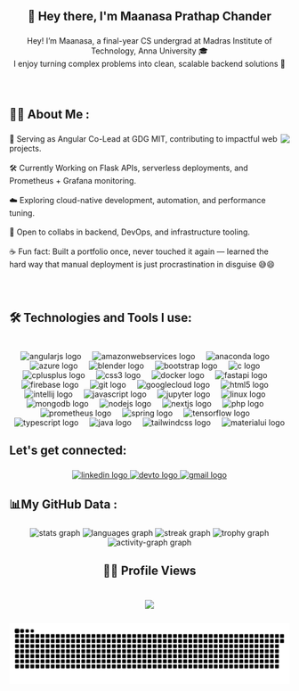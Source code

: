 <h2 align="center">👋 Hey there, I'm Maanasa Prathap Chander</h2>

###

<p align="center">Hey! I’m Maanasa, a final-year CS undergrad at Madras Institute of Technology, Anna University 🎓<br>I enjoy turning complex problems into clean, scalable backend solutions 🚀</p>

###

<br clear="both">

<h2 align="left">👩‍💻 About Me :</h2>

###

<img align="right" height="286" src="https://user-images.githubusercontent.com/59734313/157189039-c09b3e38-9f42-42c0-ab54-14f1574190a7.gif"  />

###

<p align="left">🌟 Serving as Angular Co-Lead at GDG MIT, contributing to impactful web projects.<br><br>🛠️ Currently Working on Flask APIs, serverless deployments, and Prometheus + Grafana monitoring.<br><br>☁️ Exploring cloud-native development, automation, and performance tuning.<br><br>🤝 Open to collabs in backend, DevOps, and infrastructure tooling.<br><br>☕ Fun fact: Built a portfolio once, never touched it again — learned the hard way that manual deployment is just procrastination in disguise 😅😄</p>

###

<br clear="both">

<h2 align="left">🛠️ Technologies and Tools I use:</h2>

###

<br clear="both">

<div align="center">
  <img src="https://cdn.jsdelivr.net/gh/devicons/devicon/icons/angularjs/angularjs-original.svg" height="60" alt="angularjs logo"  />
  <img width="12" />
  <img src="https://cdn.jsdelivr.net/gh/devicons/devicon/icons/amazonwebservices/amazonwebservices-line-wordmark.svg" height="60" alt="amazonwebservices logo"  />
  <img width="12" />
  <img src="https://cdn.jsdelivr.net/gh/devicons/devicon/icons/anaconda/anaconda-original.svg" height="60" alt="anaconda logo"  />
  <img width="12" />
  <img src="https://cdn.jsdelivr.net/gh/devicons/devicon/icons/azure/azure-original.svg" height="60" alt="azure logo"  />
  <img width="12" />
  <img src="https://cdn.jsdelivr.net/gh/devicons/devicon/icons/blender/blender-original.svg" height="60" alt="blender logo"  />
  <img width="12" />
  <img src="https://cdn.jsdelivr.net/gh/devicons/devicon/icons/bootstrap/bootstrap-original.svg" height="60" alt="bootstrap logo"  />
  <img width="12" />
  <img src="https://cdn.jsdelivr.net/gh/devicons/devicon/icons/c/c-original.svg" height="60" alt="c logo"  />
  <img width="12" />
  <img src="https://cdn.jsdelivr.net/gh/devicons/devicon/icons/cplusplus/cplusplus-original.svg" height="60" alt="cplusplus logo"  />
  <img width="12" />
  <img src="https://cdn.jsdelivr.net/gh/devicons/devicon/icons/css3/css3-original.svg" height="60" alt="css3 logo"  />
  <img width="12" />
  <img src="https://cdn.jsdelivr.net/gh/devicons/devicon/icons/docker/docker-original.svg" height="60" alt="docker logo"  />
  <img width="12" />
  <img src="https://cdn.jsdelivr.net/gh/devicons/devicon/icons/fastapi/fastapi-original.svg" height="60" alt="fastapi logo"  />
  <img width="12" />
  <img src="https://cdn.jsdelivr.net/gh/devicons/devicon/icons/firebase/firebase-plain.svg" height="60" alt="firebase logo"  />
  <img width="12" />
  <img src="https://cdn.jsdelivr.net/gh/devicons/devicon/icons/git/git-original.svg" height="60" alt="git logo"  />
  <img width="12" />
  <img src="https://cdn.jsdelivr.net/gh/devicons/devicon/icons/googlecloud/googlecloud-original.svg" height="60" alt="googlecloud logo"  />
  <img width="12" />
  <img src="https://cdn.jsdelivr.net/gh/devicons/devicon/icons/html5/html5-original.svg" height="60" alt="html5 logo"  />
  <img width="12" />
  <img src="https://cdn.jsdelivr.net/gh/devicons/devicon/icons/intellij/intellij-original.svg" height="60" alt="intellij logo"  />
  <img width="12" />
  <img src="https://cdn.jsdelivr.net/gh/devicons/devicon/icons/javascript/javascript-original.svg" height="60" alt="javascript logo"  />
  <img width="12" />
  <img src="https://cdn.jsdelivr.net/gh/devicons/devicon/icons/jupyter/jupyter-original.svg" height="60" alt="jupyter logo"  />
  <img width="12" />
  <img src="https://cdn.jsdelivr.net/gh/devicons/devicon/icons/linux/linux-original.svg" height="60" alt="linux logo"  />
  <img width="12" />
  <img src="https://cdn.jsdelivr.net/gh/devicons/devicon/icons/mongodb/mongodb-original.svg" height="60" alt="mongodb logo"  />
  <img width="12" />
  <img src="https://cdn.jsdelivr.net/gh/devicons/devicon/icons/nodejs/nodejs-original.svg" height="60" alt="nodejs logo"  />
  <img width="12" />
  <img src="https://cdn.jsdelivr.net/gh/devicons/devicon/icons/nextjs/nextjs-original.svg" height="60" alt="nextjs logo"  />
  <img width="12" />
  <img src="https://cdn.jsdelivr.net/gh/devicons/devicon/icons/php/php-original.svg" height="60" alt="php logo"  />
  <img width="12" />
  <img src="https://cdn.jsdelivr.net/gh/devicons/devicon/icons/prometheus/prometheus-original.svg" height="60" alt="prometheus logo"  />
  <img width="12" />
  <img src="https://cdn.jsdelivr.net/gh/devicons/devicon/icons/spring/spring-original.svg" height="60" alt="spring logo"  />
  <img width="12" />
  <img src="https://cdn.jsdelivr.net/gh/devicons/devicon/icons/tensorflow/tensorflow-original.svg" height="60" alt="tensorflow logo"  />
  <img width="12" />
  <img src="https://cdn.jsdelivr.net/gh/devicons/devicon/icons/typescript/typescript-original.svg" height="60" alt="typescript logo"  />
  <img width="12" />
  <img src="https://cdn.jsdelivr.net/gh/devicons/devicon/icons/java/java-original.svg" height="60" alt="java logo"  />
  <img width="12" />
  <img src="https://cdn.jsdelivr.net/gh/devicons/devicon/icons/tailwindcss/tailwindcss-original-wordmark.svg" height="60" alt="tailwindcss logo"  />
  <img width="12" />
  <img src="https://cdn.jsdelivr.net/gh/devicons/devicon/icons/materialui/materialui-original.svg" height="60" alt="materialui logo"  />
</div>

###

<h2 align="left">Let's get connected:</h2>

###

<div align="center">
  <a href="https://www.linkedin.com/in/maanasa-prathap/" target="_blank">
    <img src="https://img.shields.io/static/v1?message=LinkedIn&logo=linkedin&label=&color=0077B5&logoColor=white&labelColor=&style=for-the-badge" height="40" alt="linkedin logo"  />
  </a>
  <a href="https://maanasaprathap.github.io/Recreated/" target="_blank">
    <img src="https://img.shields.io/static/v1?message=dev.to&logo=dev.to&label=&color=0A0A0A&logoColor=white&labelColor=&style=for-the-badge" height="40" alt="devto logo"  />
  </a>
  <a href="maanasaprathapchander@gmail.com" target="_blank">
    <img src="https://img.shields.io/static/v1?message=Gmail&logo=gmail&label=&color=D14836&logoColor=pi&labelColor=&style=for-the-badge" height="40" alt="gmail logo"  />
  </a>
</div>

###

<h2 align="left">📊My GitHub Data :</h2>

###

<div align="center">
  <img src="https://github-readme-stats.vercel.app/api?username=maanasaprathap&hide_title=false&hide_rank=false&show_icons=true&include_all_commits=true&count_private=true&disable_animations=false&theme=nightowl&locale=en&hide_border=false&order=1" height="134" alt="stats graph"  />
  <img src="https://github-readme-stats.vercel.app/api/top-langs?username=maanasaprathap&locale=en&hide_title=false&layout=compact&card_width=320&langs_count=12&theme=nightowl&hide_border=false&order=2" height="155" alt="languages graph"  />
  <img src="https://streak-stats.demolab.com?user=maanasaprathap&locale=en&mode=daily&theme=nightowl&hide_border=false&border_radius=5&date_format=j%20M%5B%20Y%5D&order=3" height="150" alt="streak graph"  />
  <img src="https://github-profile-trophy.vercel.app?username=maanasaprathap&theme=dark_lover&column=4&row=5&margin-w=14&margin-h=12&no-bg=false&no-frame=false&order=4" height="150" alt="trophy graph"  />
  <img src="https://github-readme-activity-graph.vercel.app/graph?username=maanasaprathap&radius=16&theme=nightowl&area=true&order=5" height="300" alt="activity-graph graph"  />
</div>

###

<h2 align="center">🧑‍💻 Profile Views</h2>

###

<br clear="both">

<div align="center">
  <img src="https://profile-counter.glitch.me/maanasaprathap/count.svg?"  />
</div>

###

<img src="https://raw.githubusercontent.com/maanasaprathap/maanasaprathap/output/snake.svg" alt="Snake animation" />

###
